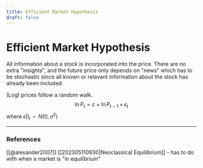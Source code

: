 ```yaml
---
title: Efficient Market Hypothesis
draft: false
---
```

# Efficient Market Hypothesis
All information about a stock is incorporated into the price. There are no extra "insights", and the future price only depends on "news" which has to be stochastic since all known or relavant information about the stock has already been included. 

(Log) prices follow a random walk. 
$$ \ln P_t = c + \ln P_{t-1} + \epsilon_t$$
where $\epsilon|I_t \sim N(0, \sigma^2)$ 

---
### References
[[@alexander2007]]
[[202305110930|Neoclassical Equilibrium]] - has to do with when a market is "in equilibrium" 